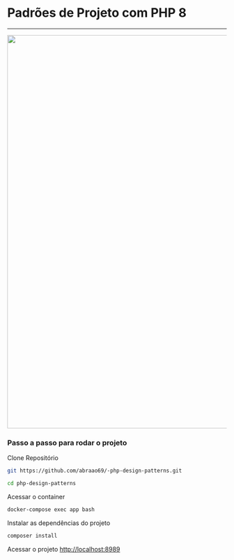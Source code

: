 # Padrões de Projeto com PHP 8

<hr>
<p align="center">
 <img width="900px" src="https://encrypted-tbn0.gstatic.com/images?q=tbn:ANd9GcR11b_vfmB8PsFJXT0D5yQ4lLCfN_Hil8Ajr5apCrfsF0I90b4Uajn4JIV6XtGcgpptR34&usqp=CAU" />
</p>



### Passo a passo para rodar o projeto
Clone Repositório
```sh
git https://github.com/abraao69/-php-design-patterns.git
```

```sh
cd php-design-patterns
```

Acessar o container
```sh
docker-compose exec app bash
```


Instalar as dependências do projeto
```sh
composer install
```


Acessar o projeto
[http://localhost:8989](http://localhost:8989)
